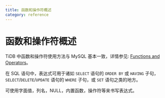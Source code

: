```yaml
---
title: 函数和操作符概述
category: reference
---
```


# 函数和操作符概述

TiDB 中函数和操作符使用方法与 MySQL 基本一致，详情参见: [Functions and Operators](https://dev.mysql.com/doc/refman/5.7/en/functions.html)。

在 SQL 语句中，表达式可用于诸如 `SELECT` 语句的 `ORDER BY` 或 `HAVING` 子句，`SELECT`/`DELETE`/`UPDATE` 语句的 `WHERE` 子句，或 `SET` 语句之类的地方。

可使用字面值，列名，NULL，内置函数，操作符等来书写表达式。
